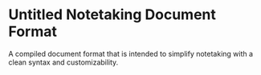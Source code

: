 # Untitled Notetaking Document Format
A compiled document format that is intended to simplify notetaking with a clean
syntax and customizability.
